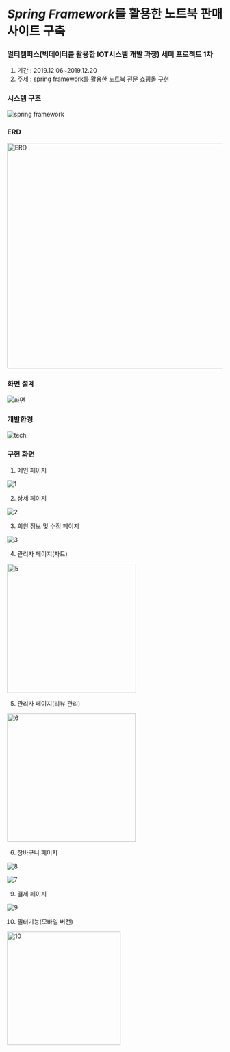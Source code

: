 # *Spring Framework*를 활용한 노트북 판매 사이트 구축 

### 멀티캠퍼스(빅데이터를 활용한 IOT시스템 개발 과정) 세미 프로젝트 1차



1. 기간 : 2019.12.06~2019.12.20
2. 주제 : spring framework를 활용한 노트북 전문 쇼핑몰 구현



### 시스템 구조

![spring framework](https://user-images.githubusercontent.com/36683607/74899742-1c8d7100-53e1-11ea-9ea0-e3abdb274d61.png)



### ERD

<img width="526" alt="ERD" src="https://user-images.githubusercontent.com/36683607/74899741-1c8d7100-53e1-11ea-94cf-f6bd77468db0.PNG">



### 화면 설계

![화면](https://user-images.githubusercontent.com/36683607/74899745-1dbe9e00-53e1-11ea-9b82-51992d9df71e.jpg)



### 개발환경

![tech](https://user-images.githubusercontent.com/36683607/74899744-1d260780-53e1-11ea-9612-652e15c474aa.png)



### 구현 화면

1. 메인 페이지

![1](https://user-images.githubusercontent.com/36683607/74899725-17c8bd00-53e1-11ea-8422-3a50bc439004.jpg)



2. 상세 페이지

![2](https://user-images.githubusercontent.com/36683607/74899730-18f9ea00-53e1-11ea-9699-6b5d35aab777.png)



3. 회원 정보 및 수정 페이지

![3](https://user-images.githubusercontent.com/36683607/74899734-1a2b1700-53e1-11ea-97ee-5ee595940cda.png)



4. 관리자 페이지(차트)

<img width="301" alt="5" src="https://user-images.githubusercontent.com/36683607/74899735-1a2b1700-53e1-11ea-8875-a941c56e61db.png">



5. 관리자 페이지(리뷰 관리)

<img width="300" alt="6" src="https://user-images.githubusercontent.com/36683607/74899736-1ac3ad80-53e1-11ea-8731-3bc252da9769.png">



6. 장바구니 페이지

 ![8](https://user-images.githubusercontent.com/36683607/74899738-1b5c4400-53e1-11ea-8f9e-71a3e7a214ed.png)

 ![7](https://user-images.githubusercontent.com/36683607/74899737-1ac3ad80-53e1-11ea-851d-0b4343935862.png)



9. 결제 페이지

![9](https://user-images.githubusercontent.com/36683607/74899739-1bf4da80-53e1-11ea-87e0-f4e212232f3e.png)



10. 필터기능(모바일 버전)

<img width="265" alt="10" src="https://user-images.githubusercontent.com/36683607/74899740-1bf4da80-53e1-11ea-9a31-831dbb02c715.png">
